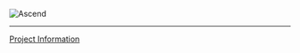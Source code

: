 ![Ascend](https://github.com/TeamIndex0/Ascend/blob/master/docs/images/ascend-logo.png?raw=true)

***

[Project Information](https://github.com/TeamIndex0/Ascend/wiki)
